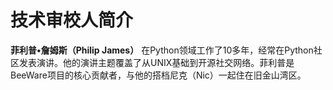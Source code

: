 # 技术审校人简介

**菲利普•詹姆斯（Philip James）** 在Python领域工作了10多年，经常在Python社区发表演讲。他的演讲主题覆盖了从UNIX基础到开源社交网络。菲利普是BeeWare项目的核心贡献者，与他的搭档尼克（Nic）一起住在旧金山湾区。



